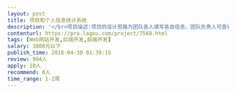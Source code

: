 ```yaml
---                
layout: post       
title: 项目和个人信息统计系统           
description: '</br>项目描述:项目的设计思路为团队各人填写各自信息，团队负责人可查看汇总结果。主要实现的功能有个人每月费用信息统计，项目进展情况统计，个人出差地点与时间统计，项目周报统计，还有其他的如项目进展讨论区板块以及用户增加修改等功能。</br>'     
contenturl: https://pro.lagou.com/project/7568.html      
tags: [Web网站开发,后端开发,前端开发]            
salary: 3000元以下          
publish_time: 2018-04-30 01:39:15         
review: 994人                   
apply: 10人                   
recommend: 0人                   
time_range: 1-2周              
---                 
```

